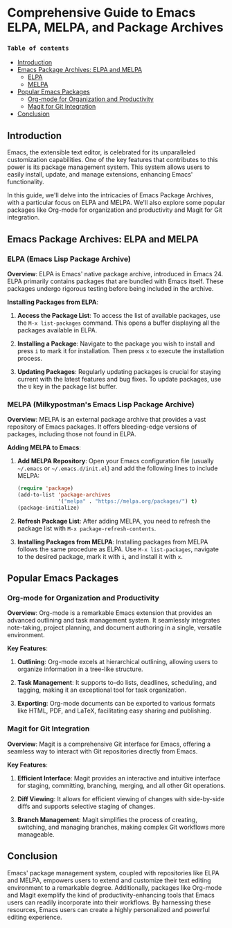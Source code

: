 # Comprehensive Guide to Emacs ELPA, MELPA, and Package Archives

### `Table of contents`

- [Introduction](#introduction)
- [Emacs Package Archives: ELPA and MELPA](#emacs-package-archives-elpa-and-melpa)
  - [ELPA](#elpa-emacs-lisp-package-archive) 
  - [MELPA](#melpa-milkypostmans-emacs-lisp-package-archive)
- [Popular Emacs Packages](#popular-emacs-packages)
  - [Org-mode for Organization and Productivity](#org-mode-for-organization-and-productivity)
  - [Magit for Git Integration](#magit-for-git-integration)
- [Conclusion](#conclusion)

## Introduction

Emacs, the extensible text editor, is celebrated for its unparalleled customization capabilities. One of the key features that contributes to this power is its package management system. This system allows users to easily install, update, and manage extensions, enhancing Emacs' functionality.

In this guide, we'll delve into the intricacies of Emacs Package Archives, with a particular focus on ELPA and MELPA. We'll also explore some popular packages like Org-mode for organization and productivity and Magit for Git integration.

## Emacs Package Archives: ELPA and MELPA

### ELPA (Emacs Lisp Package Archive)

**Overview**: ELPA is Emacs' native package archive, introduced in Emacs 24. ELPA primarily contains packages that are bundled with Emacs itself. These packages undergo rigorous testing before being included in the archive.

**Installing Packages from ELPA**:

1. **Access the Package List**:
   To access the list of available packages, use the `M-x list-packages` command. This opens a buffer displaying all the packages available in ELPA.

2. **Installing a Package**:
   Navigate to the package you wish to install and press `i` to mark it for installation. Then press `x` to execute the installation process.

3. **Updating Packages**:
   Regularly updating packages is crucial for staying current with the latest features and bug fixes. To update packages, use the `U` key in the package list buffer.

### MELPA (Milkypostman's Emacs Lisp Package Archive)

**Overview**: MELPA is an external package archive that provides a vast repository of Emacs packages. It offers bleeding-edge versions of packages, including those not found in ELPA.

**Adding MELPA to Emacs**:

1. **Add MELPA Repository**:
   Open your Emacs configuration file (usually `~/.emacs` or `~/.emacs.d/init.el`) and add the following lines to include MELPA:

   ```lisp
   (require 'package)
   (add-to-list 'package-archives
                '("melpa" . "https://melpa.org/packages/") t)
   (package-initialize)
   ```

2. **Refresh Package List**:
   After adding MELPA, you need to refresh the package list with `M-x package-refresh-contents`.

3. **Installing Packages from MELPA**:
   Installing packages from MELPA follows the same procedure as ELPA. Use `M-x list-packages`, navigate to the desired package, mark it with `i`, and install it with `x`.

## Popular Emacs Packages

### Org-mode for Organization and Productivity

**Overview**: Org-mode is a remarkable Emacs extension that provides an advanced outlining and task management system. It seamlessly integrates note-taking, project planning, and document authoring in a single, versatile environment.

**Key Features**:

1. **Outlining**: Org-mode excels at hierarchical outlining, allowing users to organize information in a tree-like structure.

2. **Task Management**: It supports to-do lists, deadlines, scheduling, and tagging, making it an exceptional tool for task organization.

3. **Exporting**: Org-mode documents can be exported to various formats like HTML, PDF, and LaTeX, facilitating easy sharing and publishing.

### Magit for Git Integration

**Overview**: Magit is a comprehensive Git interface for Emacs, offering a seamless way to interact with Git repositories directly from Emacs.

**Key Features**:

1. **Efficient Interface**: Magit provides an interactive and intuitive interface for staging, committing, branching, merging, and all other Git operations.

2. **Diff Viewing**: It allows for efficient viewing of changes with side-by-side diffs and supports selective staging of changes.

3. **Branch Management**: Magit simplifies the process of creating, switching, and managing branches, making complex Git workflows more manageable.

## Conclusion

Emacs' package management system, coupled with repositories like ELPA and MELPA, empowers users to extend and customize their text editing environment to a remarkable degree. Additionally, packages like Org-mode and Magit exemplify the kind of productivity-enhancing tools that Emacs users can readily incorporate into their workflows. By harnessing these resources, Emacs users can create a highly personalized and powerful editing experience.